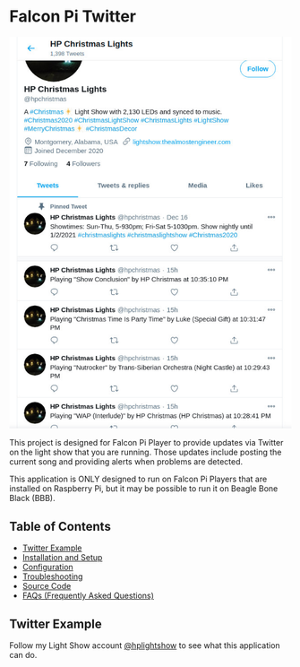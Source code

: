 # Falcon Pi Twitter

![](/lightshow/images/20201220presentation/twittertweets.jpg)

This project is designed for Falcon Pi Player to provide updates via Twitter on the light show that 
you are running. Those updates include posting the current song and providing alerts when problems
are detected.

This application is ONLY designed to run on Falcon Pi Players that are installed on Raspberry Pi, but it 
may be possible to run it on Beagle Bone Black (BBB).

## Table of Contents

* [Twitter Example](#twitter-example)
* [Installation and Setup](/falconpitwitter/installation)
* [Configuration](/falconpitwitter/configuration)
* [Troubleshooting](/falconpitwitter/troubleshooting)
* [Source Code](https://github.com/almostengr/falconpitwitter)
* [FAQs (Frequently Asked Questions)](/falconpitwitter/faq)

## Twitter Example

Follow my Light Show account [@hplightshow](https://twitter.com/hplightshow) to see what this 
application can do.
